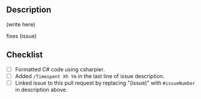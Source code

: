 
## Description 

(write here)

fixes (issue)

## Checklist

- [ ] Formatted C# code using csharpier.
- [ ] Added ```/Timespent Xh Ym``` in the last line of issue description.
- [ ] Linked issue to this pull request by replacing "(issue)" with ```#issueNumber``` in description above.
